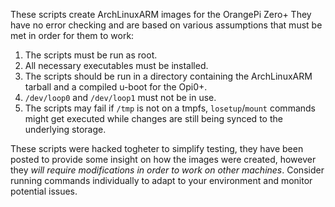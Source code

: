 These scripts create ArchLinuxARM images for the OrangePi Zero+
They have no error checking and are based on various assumptions that must be met in order for them to work:
1. The scripts must be run as root.
2. All necessary executables must be installed.
3. The scripts should be run in a directory containing the ArchLinuxARM tarball and a compiled u-boot for the Opi0+.
4. `/dev/loop0` and `/dev/loop1` must not be in use.
5. The scripts may fail if `/tmp` is not on a tmpfs, `losetup`/`mount` commands might get executed while changes are still being synced to the underlying storage.

These scripts were hacked togheter to simplify testing, they have been posted to provide some insight on how the images were created, however they *will require modifications in order to work on other machines*. 
Consider running commands individually to adapt to your environment and monitor potential issues.